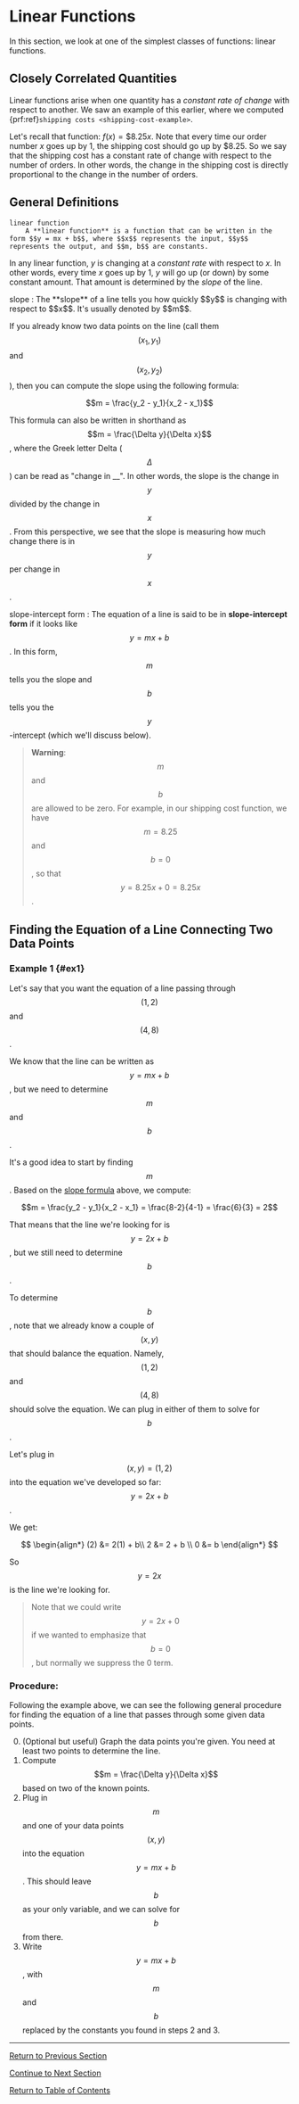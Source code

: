 # Linear Functions

In this section, we look at one of the simplest classes of functions: linear functions.

## Closely Correlated Quantities

Linear functions arise when one quantity has a *constant rate of change* with respect to another.  We saw an example of this earlier, where we computed {prf:ref}`shipping costs <shipping-cost-example>`.

Let's recall that function: $f(x) = \$8.25 x$.  Note that every time our order number $x$ goes up by 1, the shipping cost should go up by \$8.25.  So we say that the shipping cost has a constant rate of change with respect to the number of orders.  In other words, the change in the shipping cost is directly proportional to the change in the number of orders.

## General Definitions

```{glossary}
linear function
    A **linear function** is a function that can be written in the form $$y = mx + b$$, where $$x$$ represents the input, $$y$$ represents the output, and $$m, b$$ are constants.
```

In any linear function, $y$ is changing at a *constant rate* with respect to $x$.  In other words, every time $x$ goes up by 1, $y$ will go up (or down) by some constant amount.  That amount is determined by the *slope* of the line.  

<div id="slope"></div>
slope
: The **slope** of a line tells you how quickly $$y$$ is changing with respect to $$x$$.  It's usually denoted by $$m$$.

If you already know two data points on the line (call them $$(x_1, y_1)$$ and $$(x_2, y_2)$$), then you can compute the slope using the following formula:

$$m = \frac{y_2 - y_1}{x_2 - x_1}$$

This formula can also be written in shorthand as $$m = \frac{\Delta y}{\Delta x}$$, where the Greek letter Delta ($$\Delta$$) can be read as "change in __". In other words, the slope is the change in $$y$$ divided by the change in $$x$$.  From this perspective, we see that the slope is measuring how much change there is in $$y$$ per change in $$x$$.

slope-intercept form
: The equation of a line is said to be in **slope-intercept form** if it looks like $$y = mx + b$$.  In this form, $$m$$ tells you the slope and $$b$$ tells you the $$y$$-intercept (which we'll discuss below).

> **Warning**: $$m$$ and $$b$$ are allowed to be zero.  For example, in our shipping cost function, we have $$m = 8.25$$ and $$b = 0$$, so that $$y = 8.25 x + 0 = 8.25 x$$.

## Finding the Equation of a Line Connecting Two Data Points

### Example 1 {#ex1}
Let's say that you want the equation of a line passing through $$(1, 2)$$ and $$(4, 8)$$.

We know that the line can be written as $$y = mx + b$$, but we need to determine $$m$$ and $$b$$.

It's a good idea to start by finding $$m$$.  Based on the <a href="#slope">slope formula</a> above, we compute:

$$m = \frac{y_2 - y_1}{x_2 - x_1} = \frac{8-2}{4-1} = \frac{6}{3} = 2$$

That means that the line we're looking for is $$y = 2x + b$$, but we still need to determine $$b$$.

To determine $$b$$, note that we already know a couple of $$(x, y)$$ that should balance the equation.  Namely, $$(1, 2)$$ and $$(4, 8)$$ should solve the equation.  We can plug in either of them to solve for $$b$$.

Let's plug in $$(x, y) = (1, 2)$$ into the equation we've developed so far: $$y = 2x + b$$.

We get:

$$
\begin{align*}
(2) &= 2(1) + b\\
2 &= 2 + b \\
0 &= b
\end{align*}
$$

So $$y = 2x$$ is the line we're looking for.  

> Note that we could write $$y = 2x + 0$$ if we wanted to emphasize that $$b = 0$$, but normally we suppress the 0 term.

### Procedure:
Following the example above, we can see the following general procedure for finding the equation of a line that passes through some given data points.

0. (Optional but useful) Graph the data points you're given.  You need at least two points to determine the line.
1. Compute $$m = \frac{\Delta y}{\Delta x}$$ based on two of the known points.
2. Plug in $$m$$ and one of your data points $$(x, y)$$ into the equation $$y = mx + b$$.  This should leave $$b$$ as your only variable, and we can solve for $$b$$ from there.
3. Write $$y = mx + b$$, with $$m$$ and $$b$$ replaced by the constants you found in steps 2 and 3.

---

[Return to Previous Section](1-1-c-graphs-of-functions.html)

[Continue to Next Section](1-3-quadratic-functions.html)

[Return to Table of Contents](index.html)